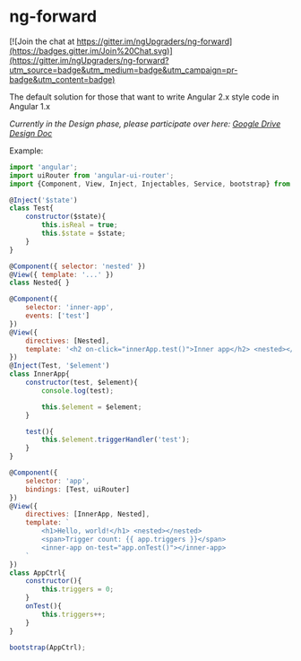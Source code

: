 # ng-forward

[![Join the chat at https://gitter.im/ngUpgraders/ng-forward](https://badges.gitter.im/Join%20Chat.svg)](https://gitter.im/ngUpgraders/ng-forward?utm_source=badge&utm_medium=badge&utm_campaign=pr-badge&utm_content=badge)

The default solution for those that want to write Angular 2.x style code in Angular 1.x

*Currently in the Design phase, please participate over here: [Google Drive Design Doc](https://docs.google.com/document/d/1oq0T0-jicGzc5uYJc0LE1ZBHm0w1lhVB4IVqUPXWSCg/edit)*


Example:

```js
import 'angular';
import uiRouter from 'angular-ui-router';
import {Component, View, Inject, Injectables, Service, bootstrap} from 'ng-forward';

@Inject('$state')
class Test{
	constructor($state){
		this.isReal = true;
		this.$state = $state;
	}
}

@Component({ selector: 'nested' })
@View({ template: '...' })
class Nested{ }

@Component({
	selector: 'inner-app',
	events: ['test']
})
@View({
	directives: [Nested],
	template: '<h2 on-click="innerApp.test()">Inner app</h2> <nested></nested>'
})
@Inject(Test, '$element')
class InnerApp{
	constructor(test, $element){
		console.log(test);

		this.$element = $element;
	}

	test(){
		this.$element.triggerHandler('test');
	}
}

@Component({
	selector: 'app',
	bindings: [Test, uiRouter]
})
@View({
	directives: [InnerApp, Nested],
	template: `
		<h1>Hello, world!</h1> <nested></nested>
		<span>Trigger count: {{ app.triggers }}</span>
		<inner-app on-test="app.onTest()"></inner-app>
	`
})
class AppCtrl{
	constructor(){
		this.triggers = 0;
	}
	onTest(){
		this.triggers++;
	}
}

bootstrap(AppCtrl);


```
